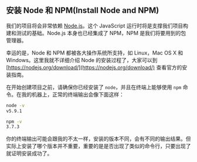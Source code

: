 ## 安装 Node 和 NPM(Install Node and NPM)

我们的项目将会非常依赖 [Node.js](http://nodejs.org)。这个 JavaScript 运行时将是支撑我们项目构建和测试的基础。Node.js 本身也已经集成了 NPM，NPM 是我们将要用到的包管理器。

幸运的是，Node 和 NPM 都被各大操作系统所支持，如 Linux，Mac OS X 和 Windows。这里我就不详细介绍 Node 的安装过程了，大家可以到 [https://nodejs.org/download/](https://nodejs.org/download/) 查看官方的安装指南。

在开始创建项目之前，请确保你已经安装了 `node`，并且在终端上能够使用 `npm` 命令。在我的机器上，正常的终端输出会像下面这样：

```bash
node -v
v5.9.1

npm -v 
3.7.3
```

你的终端输出可能会跟我的不太一样，安装的版本不同，会有不同的输出结果。但实际上安装了哪个版本并不重要，重要的是是否出现了类似的命令行，只要出现了就证明安装成功了。